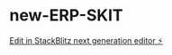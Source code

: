 # new-ERP-SKIT

[Edit in StackBlitz next generation editor ⚡️](https://stackblitz.com/~/github.com/unsparsh/new-ERP-SKIT)